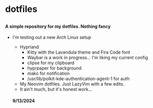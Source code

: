 # dotfiles

##

###

#### A simple repository for my dotfiles. Nothing fancy

- I'm testing out a new Arch Linux setup
  - Hyprland
    - Kitty with the Lavandula theme and Fira Code font
    - Waybar is a work in progress... I'm liking my current config
    - clipse for my clipboard
    - hyprpaper for background
    - mako for notification
    - /usr/lib/polkit-kde-authentication-agent-1 for auth
  - My Neovim dotfiles. Just LazyVim with a few edits.
  - It ain't much, but it's honest work...

  #### 9/13/2024
